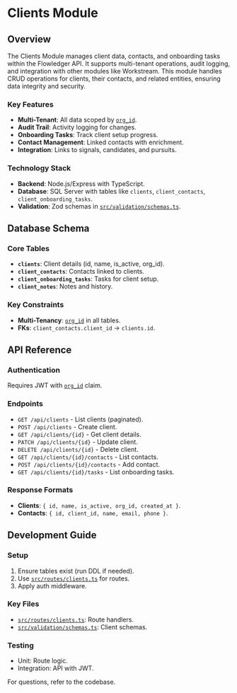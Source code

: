 # Clients Module

## Overview

The Clients Module manages client data, contacts, and onboarding tasks within the Flowledger API. It supports multi-tenant operations, audit logging, and integration with other modules like Workstream. This module handles CRUD operations for clients, their contacts, and related entities, ensuring data integrity and security.

### Key Features
- **Multi-Tenant**: All data scoped by [`org_id`](src/workers/outbox.ts).
- **Audit Trail**: Activity logging for changes.
- **Onboarding Tasks**: Track client setup progress.
- **Contact Management**: Linked contacts with enrichment.
- **Integration**: Links to signals, candidates, and pursuits.

### Technology Stack
- **Backend**: Node.js/Express with TypeScript.
- **Database**: SQL Server with tables like `clients`, `client_contacts`, `client_onboarding_tasks`.
- **Validation**: Zod schemas in [`src/validation/schemas.ts`](src/validation/schemas.ts).

## Database Schema

### Core Tables
- **`clients`**: Client details (id, name, is_active, org_id).
- **`client_contacts`**: Contacts linked to clients.
- **`client_onboarding_tasks`**: Tasks for client setup.
- **`client_notes`**: Notes and history.

### Key Constraints
- **Multi-Tenancy**: [`org_id`](api/src/workers/outbox.ts) in all tables.
- **FKs**: `client_contacts.client_id` → `clients.id`.

## API Reference

### Authentication
Requires JWT with [`org_id`](src/workers/outbox.ts) claim.

### Endpoints
- `GET /api/clients` - List clients (paginated).
- `POST /api/clients` - Create client.
- `GET /api/clients/{id}` - Get client details.
- `PATCH /api/clients/{id}` - Update client.
- `DELETE /api/clients/{id}` - Delete client.
- `GET /api/clients/{id}/contacts` - List contacts.
- `POST /api/clients/{id}/contacts` - Add contact.
- `GET /api/clients/{id}/tasks` - List onboarding tasks.

### Response Formats
- **Clients**: `{ id, name, is_active, org_id, created_at }`.
- **Contacts**: `{ id, client_id, name, email, phone }`.

## Development Guide

### Setup
1. Ensure tables exist (run DDL if needed).
2. Use [`src/routes/clients.ts`](src/routes/clients.ts) for routes.
3. Apply auth middleware.

### Key Files
- [`src/routes/clients.ts`](src/routes/clients.ts): Route handlers.
- [`src/validation/schemas.ts`](src/validation/schemas.ts): Client schemas.

### Testing
- Unit: Route logic.
- Integration: API with JWT.

For questions, refer to the codebase.
